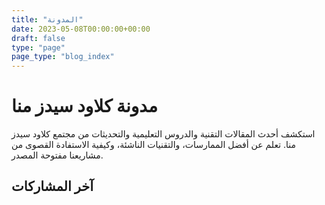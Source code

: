 ```yaml
---
title: "المدونة"
date: 2023-05-08T00:00:00+00:00
draft: false
type: "page"
page_type: "blog_index"
---
```


# مدونة كلاود سيدز منا

استكشف أحدث المقالات التقنية والدروس التعليمية والتحديثات من مجتمع كلاود سيدز منا. تعلم عن أفضل الممارسات، والتقنيات الناشئة، وكيفية الاستفادة القصوى من مشاريعنا مفتوحة المصدر.

## آخر المشاركات
